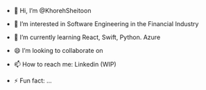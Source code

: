 - 👋 Hi, I’m @KhorehSheitoon
- 👀 I’m interested in Software Engineering in the Financial Industry 
- 🌱 I’m currently learning React, Swift, Python. Azure
- 😄 I’m looking to collaborate on 
- 📫 How to reach me: Linkedin (WIP)

- ⚡ Fun fact: ...

<!---
KhorehSheitoon/KhorehSheitoon is a ✨ special ✨ repository because its `README.md` (this file) appears on your GitHub profile.
You can click the Preview link to take a look at your changes.
--->
